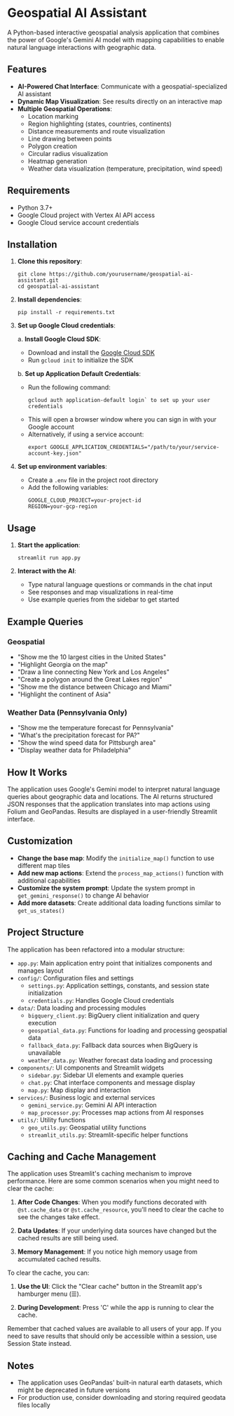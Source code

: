 # Geospatial AI Assistant

A Python-based interactive geospatial analysis application that combines the power of Google's Gemini AI model with mapping capabilities to enable natural language interactions with geographic data.

## Features

- **AI-Powered Chat Interface**: Communicate with a geospatial-specialized AI assistant
- **Dynamic Map Visualization**: See results directly on an interactive map
- **Multiple Geospatial Operations**:
  - Location marking
  - Region highlighting (states, countries, continents)
  - Distance measurements and route visualization
  - Line drawing between points
  - Polygon creation
  - Circular radius visualization
  - Heatmap generation
  - Weather data visualization (temperature, precipitation, wind speed)

## Requirements

- Python 3.7+
- Google Cloud project with Vertex AI API access
- Google Cloud service account credentials

## Installation

1. **Clone this repository**:
   ```
   git clone https://github.com/yourusername/geospatial-ai-assistant.git
   cd geospatial-ai-assistant
   ```

2. **Install dependencies**:
   ```
   pip install -r requirements.txt
   ```

3. **Set up Google Cloud credentials**:
   
   a. **Install Google Cloud SDK**:
   - Download and install the [Google Cloud SDK](https://cloud.google.com/sdk/docs/install)
   - Run `gcloud init` to initialize the SDK
   
   b. **Set up Application Default Credentials**:
   - Run the following command:
      ```
      gcloud auth application-default login` to set up your user credentials
      ```
   - This will open a browser window where you can sign in with your Google account
   - Alternatively, if using a service account:
     ```
     export GOOGLE_APPLICATION_CREDENTIALS="/path/to/your/service-account-key.json"
     ```

1. **Set up environment variables**:
   - Create a `.env` file in the project root directory
   - Add the following variables:
     ```
     GOOGLE_CLOUD_PROJECT=your-project-id
     REGION=your-gcp-region
     ```

## Usage

1. **Start the application**:
   ```
   streamlit run app.py
   ```

2. **Interact with the AI**:
   - Type natural language questions or commands in the chat input
   - See responses and map visualizations in real-time
   - Use example queries from the sidebar to get started

## Example Queries

### Geospatial
- "Show me the 10 largest cities in the United States"
- "Highlight Georgia on the map"
- "Draw a line connecting New York and Los Angeles"
- "Create a polygon around the Great Lakes region"
- "Show me the distance between Chicago and Miami"
- "Highlight the continent of Asia"

### Weather Data (Pennsylvania Only)
- "Show me the temperature forecast for Pennsylvania"
- "What's the precipitation forecast for PA?"
- "Show the wind speed data for Pittsburgh area"
- "Display weather data for Philadelphia"

## How It Works

The application uses Google's Gemini model to interpret natural language queries about geographic data and locations. The AI returns structured JSON responses that the application translates into map actions using Folium and GeoPandas. Results are displayed in a user-friendly Streamlit interface.

## Customization

- **Change the base map**: Modify the `initialize_map()` function to use different map tiles
- **Add new map actions**: Extend the `process_map_actions()` function with additional capabilities
- **Customize the system prompt**: Update the system prompt in `get_gemini_response()` to change AI behavior
- **Add more datasets**: Create additional data loading functions similar to `get_us_states()`

## Project Structure

The application has been refactored into a modular structure:

- `app.py`: Main application entry point that initializes components and manages layout
- `config/`: Configuration files and settings
  - `settings.py`: Application settings, constants, and session state initialization
  - `credentials.py`: Handles Google Cloud credentials
- `data/`: Data loading and processing modules
  - `bigquery_client.py`: BigQuery client initialization and query execution
  - `geospatial_data.py`: Functions for loading and processing geospatial data 
  - `fallback_data.py`: Fallback data sources when BigQuery is unavailable
  - `weather_data.py`: Weather forecast data loading and processing
- `components/`: UI components and Streamlit widgets
  - `sidebar.py`: Sidebar UI elements and example queries
  - `chat.py`: Chat interface components and message display
  - `map.py`: Map display and interaction
- `services/`: Business logic and external services
  - `gemini_service.py`: Gemini AI API interaction
  - `map_processor.py`: Processes map actions from AI responses
- `utils/`: Utility functions
  - `geo_utils.py`: Geospatial utility functions
  - `streamlit_utils.py`: Streamlit-specific helper functions

## Caching and Cache Management

The application uses Streamlit's caching mechanism to improve performance. Here are some common scenarios when you might need to clear the cache:

1. **After Code Changes**: When you modify functions decorated with `@st.cache_data` or `@st.cache_resource`, you'll need to clear the cache to see the changes take effect.

2. **Data Updates**: If your underlying data sources have changed but the cached results are still being used.

3. **Memory Management**: If you notice high memory usage from accumulated cached results.

To clear the cache, you can:

1. **Use the UI**: Click the "Clear cache" button in the Streamlit app's hamburger menu (☰).

2. **During Development**: Press 'C' while the app is running to clear the cache.

Remember that cached values are available to all users of your app. If you need to save results that should only be accessible within a session, use Session State instead.

## Notes

- The application uses GeoPandas' built-in natural earth datasets, which might be deprecated in future versions
- For production use, consider downloading and storing required geodata files locally

